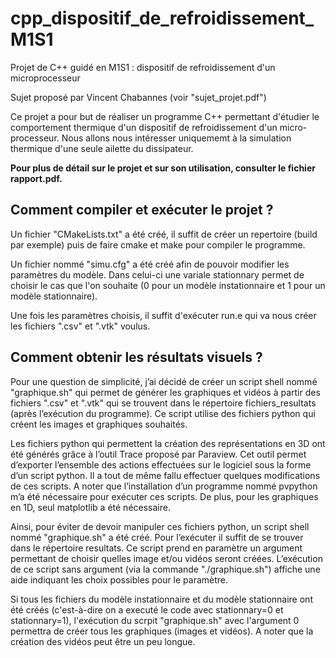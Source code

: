 # cpp_dispositif_de_refroidissement_M1S1
Projet de C++ guidé en M1S1 : dispositif de refroidissement d'un microprocesseur

Sujet proposé par Vincent Chabannes (voir "sujet_projet.pdf")

Ce projet a pour but de réaliser un programme C++ permettant d'étudier le comportement thermique d'un dispositif de refroidissement d'un micro-processeur. Nous allons nous intéresser uniquememt à la simulation thermique d'une seule ailette du dissipateur.

**Pour plus de détail sur le projet et sur son utilisation, consulter le fichier rapport.pdf.**

## Comment compiler et exécuter le projet ?

Un fichier "CMakeLists.txt" a été créé, il suffit de créer un repertoire (build par exemple) puis de faire cmake et make pour compiler le programme.

Un fichier nommé "simu.cfg" a été créé afin de pouvoir modifier les paramètres du modèle. Dans celui-ci une variale stationnary permet de choisir le cas que l'on souhaite (0 pour un modèle instationnaire et 1 pour un modèle stationnaire).

Une fois les paramètres choisis, il suffit d'exécuter run.e qui va nous créer les fichiers ".csv" et ".vtk" voulus.

## Comment obtenir les résultats visuels ?

Pour une question de simplicité, j’ai décidé de créer un script shell nommé "graphique.sh" qui permet de générer les graphiques et vidéos à partir des fichiers ".csv" et ".vtk" qui se trouvent dans le répertoire fichiers_resultats (après l’exécution du programme). Ce script utilise des fichiers python qui créent les images et graphiques souhaités. 

Les fichiers python qui permettent la création des représentations en 3D ont été générés grâce à l’outil Trace proposé par Paraview. Cet outil permet d’exporter l’ensemble des actions effectuées sur le logiciel sous la forme d’un script python. Il a tout de même fallu effectuer quelques modifications de ces scripts.
A noter que l’installation d’un programme nommé pvpython m’a été nécessaire pour exécuter ces scripts. De plus, pour les graphiques en 1D, seul matplotlib a été nécessaire.

Ainsi, pour éviter de devoir manipuler ces fichiers python, un script shell nommé "graphique.sh" a été créé. Pour l’exécuter il suffit de se trouver dans le répertoire resultats. Ce script prend en paramètre un argument permettant de choisir quelles image et/ou vidéos seront créées. L’exécution de ce script sans argument (via la
commande "./graphique.sh") affiche une aide indiquant les choix possibles pour le paramètre. 

Si tous les fichiers du modèle instationnaire et du modèle stationnaire ont été créés (c'est-à-dire on a executé le code avec stationnary=0 et stationnary=1), l'exécution du scrpit "graphique.sh" avec l'argument 0 permettra de créer tous les graphiques (images et vidéos). A noter que la création des vidéos peut être un peu longue.
